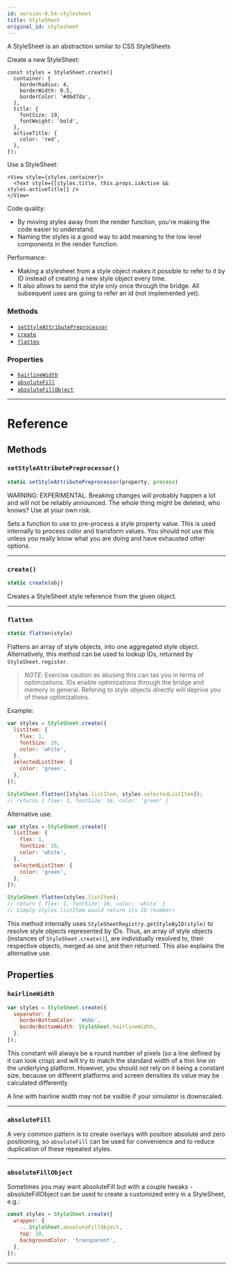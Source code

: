 ```yaml
---
id: version-0.54-stylesheet
title: StyleSheet
original_id: stylesheet
---
```


A StyleSheet is an abstraction similar to CSS StyleSheets

Create a new StyleSheet:

```
const styles = StyleSheet.create({
  container: {
    borderRadius: 4,
    borderWidth: 0.5,
    borderColor: '#d6d7da',
  },
  title: {
    fontSize: 19,
    fontWeight: 'bold',
  },
  activeTitle: {
    color: 'red',
  },
});
```

Use a StyleSheet:

```
<View style={styles.container}>
  <Text style={[styles.title, this.props.isActive && styles.activeTitle]} />
</View>
```

Code quality:

* By moving styles away from the render function, you're making the code easier to understand.
* Naming the styles is a good way to add meaning to the low level components in the render function.

Performance:

* Making a stylesheet from a style object makes it possible to refer to it by ID instead of creating a new style object every time.
* It also allows to send the style only once through the bridge. All subsequent uses are going to refer an id (not implemented yet).

### Methods

* [`setStyleAttributePreprocessor`](stylesheet.md#setstyleattributepreprocessor)
* [`create`](stylesheet.md#create)
* [`flatten`](stylesheet.md#flatten)

### Properties

* [`hairlineWidth`](stylesheet.md#hairlinewidth)
* [`absoluteFill`](stylesheet.md#absolutefill)
* [`absoluteFillObject`](stylesheet.md#absolutefillobject)

---

# Reference

## Methods

### `setStyleAttributePreprocessor()`

```javascript
static setStyleAttributePreprocessor(property, process)
```

WARNING: EXPERIMENTAL. Breaking changes will probably happen a lot and will not be reliably announced. The whole thing might be deleted, who knows? Use at your own risk.

Sets a function to use to pre-process a style property value. This is used internally to process color and transform values. You should not use this unless you really know what you are doing and have exhausted other options.

---

### `create()`

```javascript
static create(obj)
```

Creates a StyleSheet style reference from the given object.

---

### `flatten`

```javascript
static flatten(style)
```

Flattens an array of style objects, into one aggregated style object. Alternatively, this method can be used to lookup IDs, returned by `StyleSheet.register`.

> _NOTE_: Exercise caution as abusing this can tax you in terms of optimizations. IDs enable optimizations through the bridge and memory in general. Refering to style objects directly will deprive you of these optimizations.

Example:

```javascript
var styles = StyleSheet.create({
  listItem: {
    flex: 1,
    fontSize: 16,
    color: 'white',
  },
  selectedListItem: {
    color: 'green',
  },
});

StyleSheet.flatten([styles.listItem, styles.selectedListItem]);
// returns { flex: 1, fontSize: 16, color: 'green' }
```

Alternative use:

```javascript
var styles = StyleSheet.create({
  listItem: {
    flex: 1,
    fontSize: 16,
    color: 'white',
  },
  selectedListItem: {
    color: 'green',
  },
});

StyleSheet.flatten(styles.listItem);
// return { flex: 1, fontSize: 16, color: 'white' }
// Simply styles.listItem would return its ID (number)
```

This method internally uses `StyleSheetRegistry.getStyleByID(style)` to resolve style objects represented by IDs. Thus, an array of style objects (instances of `StyleSheet.create()`), are individually resolved to, their respective objects, merged as one and then returned. This also explains the alternative use.

## Properties

### `hairlineWidth`

```javascript
var styles = StyleSheet.create({
  separator: {
    borderBottomColor: '#bbb',
    borderBottomWidth: StyleSheet.hairlineWidth,
  },
});
```

This constant will always be a round number of pixels (so a line defined by it can look crisp) and will try to match the standard width of a thin line on the underlying platform. However, you should not rely on it being a constant size, because on different platforms and screen densities its value may be calculated differently.

A line with hairline width may not be visible if your simulator is downscaled.

---

### `absoluteFill`

A very common pattern is to create overlays with position absolute and zero positioning, so `absoluteFill` can be used for convenience and to reduce duplication of these repeated styles.

---

### `absoluteFillObject`

Sometimes you may want absoluteFill but with a couple tweaks - absoluteFillObject can be used to create a customized entry in a StyleSheet, e.g.:

```javascript
const styles = StyleSheet.create({
  wrapper: {
    ...StyleSheet.absoluteFillObject,
    top: 10,
    backgroundColor: 'transparent',
  },
});
```

---
